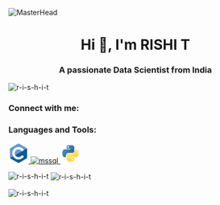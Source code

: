 ![MasterHead](https://github.com/Rishi-10-T/Rishi-10-T/assets/128919213/d21bd492-f3ce-44c0-a110-17099917469a)
<h1 align="center">Hi 👋, I'm RISHI T</h1>
<h3 align="center">A passionate Data Scientist from India</h3>

<p align="left"> <img src="https://komarev.com/ghpvc/?username=r-i-s-h-i-t&label=Profile%20views&color=0e75b6&style=flat" alt="r-i-s-h-i-t" /> </p>

<h3 align="left">Connect with me:</h3>
<p align="left">
</p>

<h3 align="left">Languages and Tools:</h3>
<p align="left"> <a href="https://www.cprogramming.com/" target="_blank" rel="noreferrer"> <img src="https://raw.githubusercontent.com/devicons/devicon/master/icons/c/c-original.svg" alt="c" width="40" height="40"/> </a> <a href="https://www.microsoft.com/en-us/sql-server" target="_blank" rel="noreferrer"> <img src="https://www.svgrepo.com/show/303229/microsoft-sql-server-logo.svg" alt="mssql" width="40" height="40"/> </a> <a href="https://www.python.org" target="_blank" rel="noreferrer"> <img src="https://raw.githubusercontent.com/devicons/devicon/master/icons/python/python-original.svg" alt="python" width="40" height="40"/> </a> </p>

<p><img align="left" src="https://github-readme-stats.vercel.app/api/top-langs?username=r-i-s-h-i-t&show_icons=true&locale=en&layout=compact" alt="r-i-s-h-i-t" /></p>

<p>&nbsp;<img align="center" src="https://github-readme-stats.vercel.app/api?username=r-i-s-h-i-t&show_icons=true&locale=en" alt="r-i-s-h-i-t" /></p>

<p><img align="center" src="https://github-readme-streak-stats.herokuapp.com/?user=r-i-s-h-i-t&" alt="r-i-s-h-i-t" /></p>
